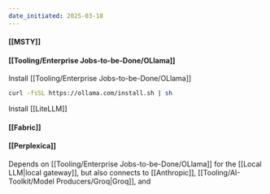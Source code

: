 ```yaml
---
date_initiated: 2025-03-18
---
```



#### [[MSTY]]


#### [[Tooling/Enterprise Jobs-to-be-Done/OLlama]]
Install [[Tooling/Enterprise Jobs-to-be-Done/OLlama]]

```bash
curl -fsSL https://ollama.com/install.sh | sh
```

Install [[LiteLLM]]

#### [[Fabric]]

#### [[Perplexica]]
Depends on [[Tooling/Enterprise Jobs-to-be-Done/OLlama]] for the [[Local LLM|local gateway]], but also connects to [[Anthropic]], [[Tooling/AI-Toolkit/Model Producers/Groq|Groq]], and 

